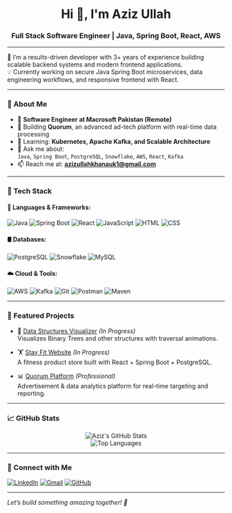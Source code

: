 <h1 align="center">Hi 👋, I'm Aziz Ullah</h1>
<h3 align="center">Full Stack Software Engineer | Java, Spring Boot, React, AWS</h3>

---

🎯 I’m a results-driven developer with 3+ years of experience building scalable backend systems and modern frontend applications.  
💡 Currently working on secure Java Spring Boot microservices, data engineering workflows, and responsive frontend with React.

---

### 🚀 About Me

- 💼 **Software Engineer at Macrosoft Pakistan (Remote)**
- 🔭 Building **Quorum**, an advanced ad-tech platform with real-time data processing
- 🌱 Learning: **Kubernetes, Apache Kafka, and Scalable Architecture**
- 💬 Ask me about:  
  `Java`, `Spring Boot`, `PostgreSQL`, `Snowflake`, `AWS`, `React`, `Kafka`
- 📫 Reach me at: **azizullahkhanauk1@gmail.com**

---

### 💼 Tech Stack

#### 🔧 Languages & Frameworks:
![Java](https://img.shields.io/badge/Java-ED8B00?style=flat&logo=java)
![Spring Boot](https://img.shields.io/badge/Spring_Boot-6DB33F?style=flat&logo=spring-boot)
![React](https://img.shields.io/badge/React-61DAFB?style=flat&logo=react)
![JavaScript](https://img.shields.io/badge/JavaScript-F7DF1E?style=flat&logo=javascript)
![HTML](https://img.shields.io/badge/HTML5-E34F26?style=flat&logo=html5)
![CSS](https://img.shields.io/badge/CSS3-1572B6?style=flat&logo=css3)

#### 🛢️ Databases:
![PostgreSQL](https://img.shields.io/badge/PostgreSQL-316192?style=flat&logo=postgresql)
![Snowflake](https://img.shields.io/badge/Snowflake-29B5E8?style=flat&logo=snowflake)
![MySQL](https://img.shields.io/badge/MySQL-4479A1?style=flat&logo=mysql)

#### ☁️ Cloud & Tools:
![AWS](https://img.shields.io/badge/AWS-232F3E?style=flat&logo=amazon-aws)
![Kafka](https://img.shields.io/badge/Kafka-231F20?style=flat&logo=apache-kafka)
![Git](https://img.shields.io/badge/Git-F05032?style=flat&logo=git)
![Postman](https://img.shields.io/badge/Postman-FF6C37?style=flat&logo=postman)
![Maven](https://img.shields.io/badge/Maven-C71A36?style=flat&logo=apache-maven)

---

### 📌 Featured Projects

- 🧠 [Data Structures Visualizer](#) *(In Progress)*  
  Visualizes Binary Trees and other structures with traversal animations.

- 🏋️ [Stay Fit Website](#) *(In Progress)*  
  A fitness product store built with React + Spring Boot + PostgreSQL.

- 📊 [Quorum Platform](https://quorum.inc/) *(Professional)*  
  Advertisement & data analytics platform for real-time targeting and reporting.

---

### 📈 GitHub Stats

<p align="center">
  <img src="https://github-readme-stats.vercel.app/api?username=Azizkhan-ak&show_icons=true&theme=radical" alt="Aziz's GitHub Stats" />
  <br />
  <img src="https://github-readme-stats.vercel.app/api/top-langs/?username=Azizkhan-ak&layout=compact&theme=radical" alt="Top Languages" />
</p>

---

### 🔗 Connect with Me

[![LinkedIn](https://img.shields.io/badge/LinkedIn-blue?style=flat&logo=linkedin)](https://www.linkedin.com/in/aziz-ullah-490631180/)
[![Gmail](https://img.shields.io/badge/Gmail-D14836?style=flat&logo=gmail&logoColor=white)](mailto:azizullahkhanauk1@gmail.com)
[![GitHub](https://img.shields.io/badge/GitHub-black?style=flat&logo=github)](https://github.com/Azizkhan-ak)

---

*Let’s build something amazing together! 🚀*

